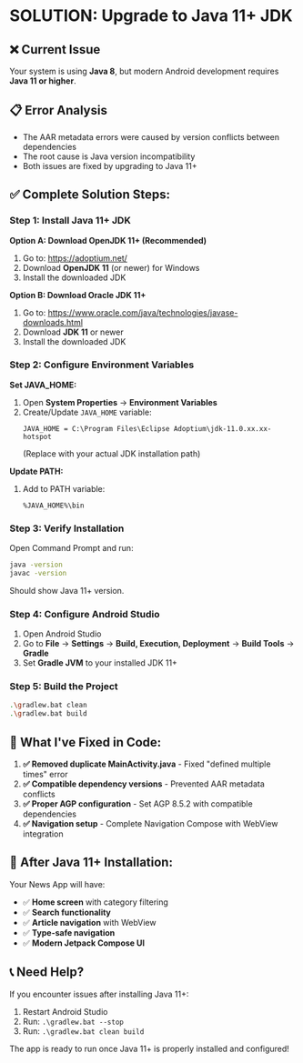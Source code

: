 # SOLUTION: Upgrade to Java 11+ JDK

## ❌ **Current Issue**

Your system is using **Java 8**, but modern Android development requires **Java 11 or higher**.

## 📋 **Error Analysis**

- The AAR metadata errors were caused by version conflicts between dependencies
- The root cause is Java version incompatibility
- Both issues are fixed by upgrading to Java 11+

## ✅ **Complete Solution Steps:**

### **Step 1: Install Java 11+ JDK**

**Option A: Download OpenJDK 11+ (Recommended)**

1. Go to: https://adoptium.net/
2. Download **OpenJDK 11** (or newer) for Windows
3. Install the downloaded JDK

**Option B: Download Oracle JDK 11+**

1. Go to: https://www.oracle.com/java/technologies/javase-downloads.html
2. Download **JDK 11** or newer
3. Install the downloaded JDK

### **Step 2: Configure Environment Variables**

**Set JAVA_HOME:**

1. Open **System Properties** → **Environment Variables**
2. Create/Update `JAVA_HOME` variable:
   ```
   JAVA_HOME = C:\Program Files\Eclipse Adoptium\jdk-11.0.xx.xx-hotspot
   ```
   (Replace with your actual JDK installation path)

**Update PATH:**

1. Add to PATH variable:
   ```
   %JAVA_HOME%\bin
   ```

### **Step 3: Verify Installation**

Open Command Prompt and run:

```cmd
java -version
javac -version
```

Should show Java 11+ version.

### **Step 4: Configure Android Studio**

1. Open Android Studio
2. Go to **File** → **Settings** → **Build, Execution, Deployment** → **Build Tools** → **Gradle**
3. Set **Gradle JVM** to your installed JDK 11+

### **Step 5: Build the Project**

```bash
.\gradlew.bat clean
.\gradlew.bat build
```

## 🎯 **What I've Fixed in Code:**

1. **✅ Removed duplicate MainActivity.java** - Fixed "defined multiple times" error
2. **✅ Compatible dependency versions** - Prevented AAR metadata conflicts
3. **✅ Proper AGP configuration** - Set AGP 8.5.2 with compatible dependencies
4. **✅ Navigation setup** - Complete Navigation Compose with WebView integration

## 🚀 **After Java 11+ Installation:**

Your News App will have:

- ✅ **Home screen** with category filtering
- ✅ **Search functionality**
- ✅ **Article navigation** with WebView
- ✅ **Type-safe navigation**
- ✅ **Modern Jetpack Compose UI**

## 📞 **Need Help?**

If you encounter issues after installing Java 11+:

1. Restart Android Studio
2. Run: `.\gradlew.bat --stop`
3. Run: `.\gradlew.bat clean build`

The app is ready to run once Java 11+ is properly installed and configured!
